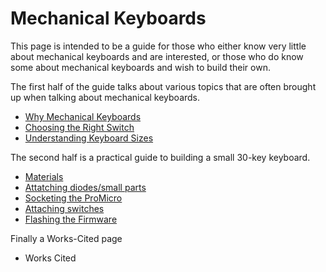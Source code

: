 # Mechanical Keyboards #

This page is intended to be a guide for those who either know very little about mechanical keyboards and are interested, or those who do know some about mechanical keyboards and wish to build their own.

The first half of the guide talks about various topics that are often brought up when talking about mechanical keyboards.

- [Why Mechanical Keyboards](https://github.com/johnriforgiate/English-516-Final-Project/blob/master/Why%20Mechanical%20Keyboards.md)
- [Choosing the Right Switch](https://github.com/johnriforgiate/English-516-Final-Project/blob/master/Switch%20Comparison.md)
- [Understanding Keyboard Sizes](https://github.com/johnriforgiate/English-516-Final-Project/blob/master/Keyboard%20Size%20Types.md)

The second half is a practical guide to building a small 30-key keyboard.
- [Materials](https://github.com/johnriforgiate/English-516-Final-Project/blob/master/Materials.md)
- [Attatching diodes/small parts](https://github.com/johnriforgiate/English-516-Final-Project/blob/master/AttachingDiodes.md)
- [Socketing the ProMicro](https://github.com/johnriforgiate/English-516-Final-Project/blob/master/Socketing.md)
- [Attaching switches](https://github.com/johnriforgiate/English-516-Final-Project/blob/master/AttachingSwitches.md)
- [Flashing the Firmware](https://github.com/johnriforgiate/English-516-Final-Project/blob/master/FlashingFirmware.md)

Finally a Works-Cited page
- Works Cited

